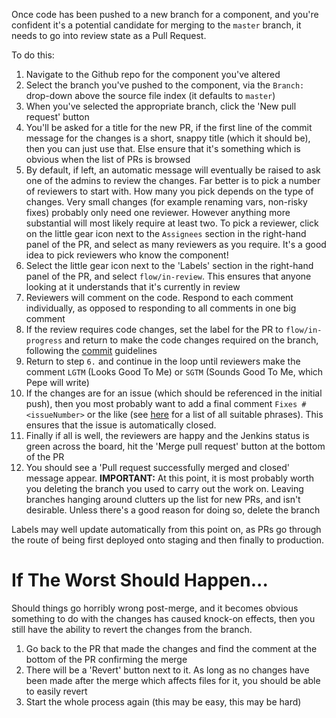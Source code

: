 Once code has been pushed to a new branch for a component, and you're confident it's a potential candidate for merging to the `master` branch, it needs to go into review state as a Pull Request.

To do this:

1. Navigate to the Github repo for the component you've altered
2. Select the branch you've pushed to the component, via the `Branch:` drop-down above the source file index (it defaults to `master`)
3. When you've selected the appropriate branch, click the 'New pull request' button
4. You'll be asked for a title for the new PR, if the first line of the commit message for the changes is a short, snappy title (which it should be), then you can just use that. Else ensure that it's something which is obvious when the list of PRs is browsed
5. By default, if left, an automatic message will eventually be raised to ask one of the admins to review the changes. Far better is to pick a number of reviewers to start with. How many you pick depends on the type of changes. Very small changes (for example renaming vars, non-risky fixes) probably only need one reviewer. However anything more substantial will most likely require at least two. To pick a reviewer, click on the little gear icon next to the `Assignees` section in the right-hand panel of the PR, and select as many reviewers as you require. It's a good idea to pick reviewers who know the component!
6. Select the little gear icon next to the 'Labels' section in the right-hand panel of the PR, and select `flow/in-review`. This ensures that anyone looking at it understands that it's currently in review
7. Reviewers will comment on the code. Respond to each comment individually, as opposed to responding to all comments in one big comment
8. If the review requires code changes, set the label for the PR to `flow/in-progress` and return to make the code changes required on the branch, following the [commit](https://github.com/resin-io/hq/wiki/Commit-Guidelines-&-Issues) guidelines
9. Return to step `6.` and continue in the loop until reviewers make the comment `LGTM` (Looks Good To Me) or `SGTM` (Sounds Good To Me, which Pepe will write)
10. If the changes are for an issue (which should be referenced in the initial push), then you most probably want to add a final comment `Fixes #<issueNumber>` or the like (see [here](https://help.github.com/articles/closing-issues-via-commit-messages/) for a list of all suitable phrases). This ensures that the issue is automatically closed.
11. Finally if all is well, the reviewers are happy and the Jenkins status is green across the board, hit the 'Merge pull request' button at the bottom of the PR
12. You should see a 'Pull request successfully merged and closed' message appear. **IMPORTANT:** At this point, it is most probably worth you deleting the branch you used to carry out the work on. Leaving branches hanging around clutters up the list for new PRs, and isn't desirable. Unless there's a good reason for doing so, delete the branch

Labels may well update automatically from this point on, as PRs go through the route of being first deployed onto staging and then finally to production.

# If The Worst Should Happen...

Should things go horribly wrong post-merge, and it becomes obvious something to do with the changes has caused knock-on effects, then you still have the ability to revert the changes from the branch.

1. Go back to the PR that made the changes and find the comment at the bottom of the PR confirming the merge
2. There will be a 'Revert' button next to it. As long as no changes have been made after the merge which affects files for it, you should be able to easily revert
3. Start the whole process again (this may be easy, this may be hard)